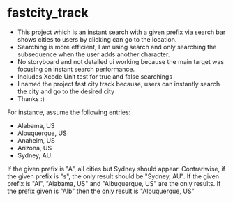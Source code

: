 # fastcity_track

- This project which is an instant search with a given prefix via search bar shows cities to users by clicking can go to the location.
- Searching is more efficient, I am using search and only searching the subsequence when the user adds another character.
- No storyboard and not detailed ui working because the main target was focusing on instant search performance.
- Includes Xcode Unit test for true and false searchings
- I named the project fast city track because, users can instantly search the city and go to the desired city 
- Thanks :)

For instance, assume the following entries:

* Alabama, US
* Albuquerque, US
* Anaheim, US
* Arizona, US
* Sydney, AU

If the given prefix is "A", all cities but Sydney should appear. Contrariwise, if the given prefix is "s", the only result should be "Sydney, AU".
If the given prefix is "Al", "Alabama, US" and "Albuquerque, US" are the only results.
If the prefix given is "Alb" then the only result is "Albuquerque, US"
